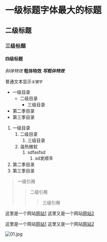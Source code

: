 # 一级标题字体最大的标题
## 二级标题
### 三级标题
#### 四级标题

*斜体特效*
**粗体特效**
***写粗体特效***

普通文本显示`关键字`

* 一级目录
   * 二级目录
      * 三级目录
* 第二季目录
* 第三季目录

1. 一级目录
   1. 二级目录
      1. 三级目录
   1. 温热微软
      1. sdfasfsd
         1. sd发顺丰
2. 第二季目录
2. 第三季目录

> 一级引用
>> 二级引用
>>> 三级引用


这里是一个网站[网站1](https://space.bilibili.com/396536859 "网站1111")
这里又是一个网站[网站2](https://account.bilibili.com/account/home "网站222")

这里是一个网站[网站1][1]
这里又是一个网站[网站2][2]

[1]:https://space.bilibili.com/396536859 "网站1111"
[2]:https://account.bilibili.com/account/home "网站222"

![01.jpg](https://i.loli.net/2021/11/25/fgJ2iUchpOMKvru.jpg)